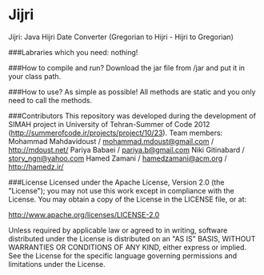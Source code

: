 Jijri
=====

Jijri: Java Hijri Date Converter (Gregorian to Hijri - Hijri to Gregorian)

###Labraries which you need:
nothing!

###How to compile and run?
Download the jar file from /jar and put it in your class path.

###How to use?
As simple as possible! All methods are static and you only need to call the methods.
	
###Contributors
	This repository was developed during the development of SIMAH project in University of Tehran-Summer of Code 2012 (http://summerofcode.ir/projects/project/10/23). Team members:
	Mohammad Mahdavidoust / mohammad.mdoust@gmail.com / http://mdoust.net/
	Pariya Babaei / pariya.b@gmail.com
	Niki Gitinabard / story_ngn@yahoo.com
	Hamed Zamani / hamedzamani@acm.org / http://hamedz.ir/

###License
Licensed under the Apache License, Version 2.0 (the "License"); you may not use this work except in compliance with the License. You may obtain a copy of the License in the LICENSE file, or at:

http://www.apache.org/licenses/LICENSE-2.0

Unless required by applicable law or agreed to in writing, software distributed under the License is distributed on an "AS IS" BASIS, WITHOUT WARRANTIES OR CONDITIONS OF ANY KIND, either express or implied. See the License for the specific language governing permissions and limitations under the License.
